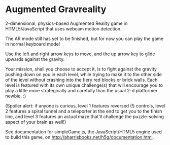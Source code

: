 Augmented Gravreality
=======

2-dimensional, physics-based Augmented Reality game in HTML5/JavaScript that uses webcam motion detection.

The AR mode still has yet to be finished, but for now you can play the game in normal keyboard mode!

Use the left and right arrow keys to move, and the up arrow key to glide upwards against the gravity.

Your mission, shall you choose to accept it, is to fight against the gravity pushing down on you in each level, while trying to make it to the other side of the level without crashing into the fiery red blocks or brick walls. Each level is featured with its own unique challenge(s) that will encourage you to play a little more strategically and carefully than the usual 2-d platformer newbie. :)

(Spoiler alert: if anyone is curious, level 1 features reversed (!) controls, level 2 features a spiral tunnel and a teleporter at the end to get you to the finish line, and level 3 features an actual maze that'll challenge the puzzle-solving aspect of your brain as well!)

See documentation for simpleGame.js, the JavaScript/HTML5 engine used to build this game, on http://aharrisbooks.net/h5g/documentation.html.
